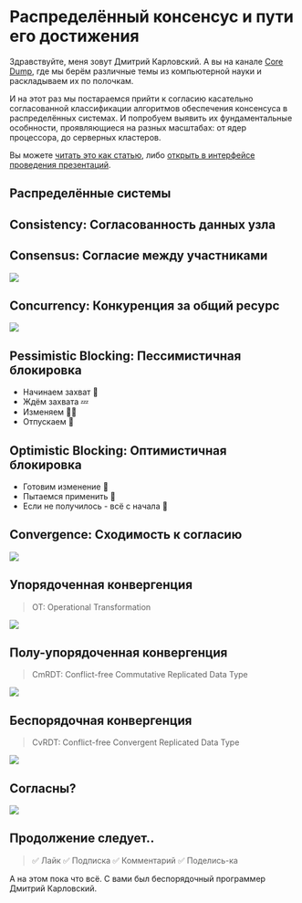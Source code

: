 # Распределённый консенсус и пути его достижения

Здравствуйте, меня зовут Дмитрий Карловский. А вы на канале [Core Dump](https://www.youtube.com/channel/UC-qEImMrqSLZ9KLee1JTcuw), где мы берём различные темы из компьютерной науки и раскладываем их по полочкам.

И на этот раз мы постараемся прийти к согласию касательно согласованной классификации алгоритмов обеспечения консенсуса в распределённых системах. И попробуем выявить их фундаментальные особнности, проявляющиеся на разных масштабах: от ядер процессора, до серверных кластеров.

Вы можете [читать это как статью](https://github.com/nin-jin/slides/tree/master/consensus), либо [открыть в интерфейсе проведения презентаций](https://nin-jin.github.io/slides/consensus/).

## Распределённые системы

## Consistency: Согласованность данных узла

## Consensus: Согласие между участниками

![](consensus.svg)

## Concurrency: Конкуренция за общий ресурс

![](concurrency.svg)

## Pessimistic Blocking: Пессимистичная блокировка

- Начинаем захват 🏰
- Ждём захвата 💤
- Изменяем 👷‍♀️
- Отпускаем 👋

## Optimistic Blocking: Оптимистичная блокировка

- Готовим изменение 🤰 
- Пытаемся применить 👶
- Если не получилось - всё с начала 🔁

## Convergence: Сходимость к согласию

![](convergence.svg)

## Упорядоченная конвергенция

> OT: Operational Transformation

![](order.svg)

## Полу-упорядоченная конвергенция

> CmRDT: Conflict-free Commutative Replicated Data Type

![](semi-order.svg)

## Беспорядочная конвергенция

> CvRDT: Conflict-free Convergent Replicated Data Type

![](unorder.svg)

## Согласны?

![](full.svg)

## Продолжение следует..

> ✅ Лайк
> ✅ Подписка
> ✅ Комментарий
> ✅ Поделись-ка

А на этом пока что всё. С вами был беспорядочный программер Дмитрий Карловский.
